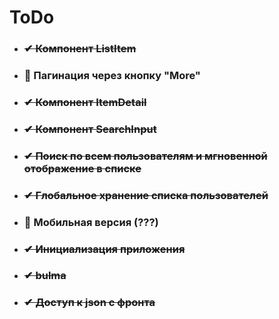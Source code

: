 # ToDo  

* ### ~~✔ Компонент ListItem~~
* ### 📌 Пагинация через кнопку "More"
* ### ~~✔ Компонент ItemDetail~~
* ### ~~✔ Компонент SearchInput~~
* ### ~~✔ Поиск по всем пользователям и мгновенной отображение в списке~~
* ### ~~✔ Глобальное хранение списка пользователей~~
* ### 📌 Мобильная версия (???)
* ### ~~✔ Инициализация приложения~~
* ### ~~✔ bulma~~
* ### ~~✔ Доступ к json с фронта~~ 
